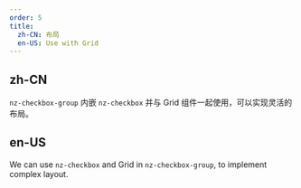 ```yaml
---
order: 5
title:
  zh-CN: 布局
  en-US: Use with Grid
---
```


## zh-CN

`nz-checkbox-group` 内嵌 `nz-checkbox` 并与 Grid 组件一起使用，可以实现灵活的布局。

## en-US

We can use `nz-checkbox` and Grid in `nz-checkbox-group`, to implement complex layout.

